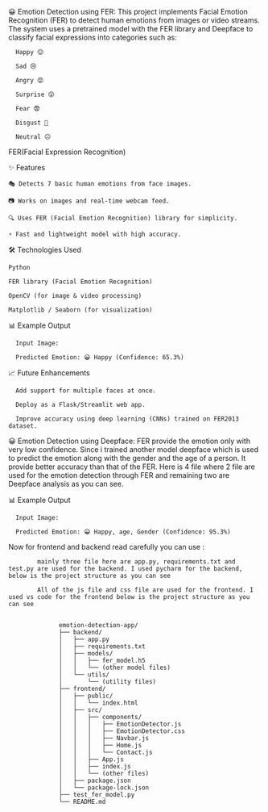 😀 Emotion Detection using FER: This project implements Facial Emotion Recognition (FER) to detect human emotions from images or video streams. The system uses a pretrained model with the FER library and Deepface to classify facial expressions into categories such as:

      Happy 😊
      
      Sad 😢
      
      Angry 😡
      
      Surprise 😲
      
      Fear 😨
      
      Disgust 🤢
      
      Neutral 😐
      
FER(Facial Expression Recognition)

✨ Features

    🎭 Detects 7 basic human emotions from face images.
    
    📷 Works on images and real-time webcam feed.
    
    🔍 Uses FER (Facial Emotion Recognition) library for simplicity.
    
    ⚡ Fast and lightweight model with high accuracy.
    
🛠️ Technologies Used

    Python

    FER library (Facial Emotion Recognition)
    
    OpenCV (for image & video processing)
    
    Matplotlib / Seaborn (for visualization)

📊 Example Output

      Input Image:
      
      Predicted Emotion: 😀 Happy (Confidence: 65.3%)

📈 Future Enhancements

      Add support for multiple faces at once.
      
      Deploy as a Flask/Streamlit web app.
      
      Improve accuracy using deep learning (CNNs) trained on FER2013 dataset.

😀 Emotion Detection using Deepface: FER provide the emotion only with very low confidence. Since i trained another model deepface which is used to predict the emotion along with the gender and the age of a person. It provide better accuracy than that of the FER. Here is 4 file where 2 file are used for the emotion detection through FER and remaining two are Deepface analysis as you can see.

📊 Example Output

      Input Image:
      
      Predicted Emotion: 😀 Happy, age, Gender (Confidence: 95.3%)


Now for frontend and backend read carefully you can use :  
            
            mainly three file here are app.py, requirements.txt and test.py are used for the backend. I used pycharm for the backend, below is the project structure as you can see

            All of the js file and css file are used for the frontend. I used vs code for the frontend below is the project structure as you can see


                  emotion-detection-app/
                  ├── backend/
                  │   ├── app.py                  
                  │   ├── requirements.txt
                  │   ├── models/
                  │   │   ├── fer_model.h5
                  │   │   └── (other model files)
                  │   └── utils/
                  │       └── (utility files)
                  ├── frontend/
                  │   ├── public/
                  │   │   └── index.html
                  │   ├── src/
                  │   │   ├── components/
                  │   │   │   ├── EmotionDetector.js  
                  │   │   │   ├── EmotionDetector.css  
                  │   │   │   ├── Navbar.js
                  │   │   │   ├── Home.js
                  │   │   │   └── Contact.js
                  │   │   ├── App.js
                  │   │   ├── index.js
                  │   │   └── (other files)
                  │   ├── package.json
                  │   └── package-lock.json
                  ├── test_fer_model.py          
                  └── README.md
      
